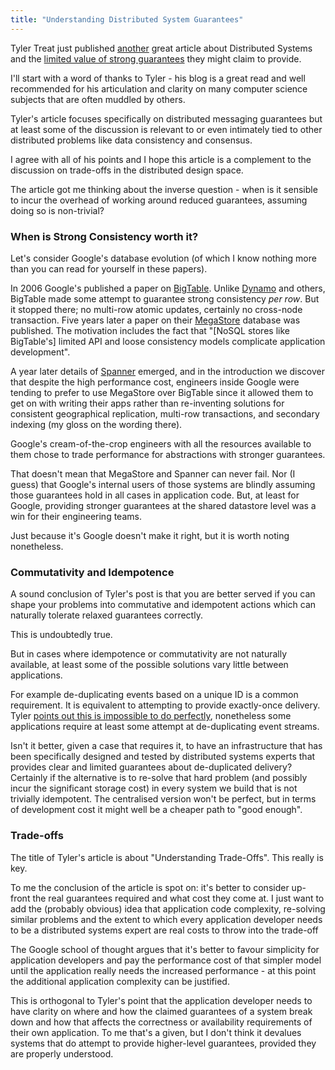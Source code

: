 ```yaml
---
title: "Understanding Distributed System Guarantees"
---
```


Tyler Treat just published [another](http://bravenewgeek.com/tag/distributed-systems/) great article about Distributed Systems and the [limited value of strong guarantees](http://bravenewgeek.com/what-you-want-is-what-you-dont-understanding-trade-offs-in-distributed-messaging/) they might claim to provide.

I'll start with a word of thanks to Tyler - his blog is a great read and well recommended for his articulation and clarity on many computer science subjects that are often muddled by others.

Tyler's article focuses specifically on distributed messaging guarantees but at least some of the discussion is relevant to or even intimately tied to other distributed problems like data consistency and consensus.

I agree with all of his points and I hope this article is a complement to the discussion on trade-offs in the distributed design space.

The article got me thinking about the inverse question - when is it sensible to incur the overhead of working around reduced guarantees, assuming doing so is non-trivial?

### When is Strong Consistency worth it?

Let's consider Google's database evolution (of which I know nothing more than you can read for yourself in these papers).

In 2006 Google's published a paper on [BigTable](http://research.google.com/archive/bigtable.html). Unlike [Dynamo](http://www.allthingsdistributed.com/files/amazon-dynamo-sosp2007.pdf) and others, BigTable made some attempt to guarantee strong consistency _per row_. But it stopped there; no multi-row atomic updates, certainly no cross-node transaction. Five years later a paper on their [MegaStore](http://research.google.com/pubs/pub36971.html) database was published. The motivation includes the fact that "[NoSQL stores like BigTable's] limited API and loose consistency models complicate application development".

A year later details of [Spanner](http://research.google.com/archive/spanner.html) emerged, and in the introduction we discover that despite the high performance cost, engineers inside Google were tending to prefer to use MegaStore over BigTable since it allowed them to get on with writing their apps rather than re-inventing solutions for consistent geographical replication, multi-row transactions, and secondary indexing (my gloss on the wording there).

Google's cream-of-the-crop engineers with all the resources available to them chose to trade performance for abstractions with stronger guarantees.

That doesn't mean that MegaStore and Spanner can never fail. Nor (I guess) that Google's internal users of those systems are blindly assuming those guarantees hold in all cases in application code. But, at least for Google, providing stronger guarantees at the shared datastore level was a win for their engineering teams.

Just because it's Google doesn't make it right, but it is worth noting nonetheless.

### Commutativity and Idempotence

A sound conclusion of Tyler's post is that you are better served if you can shape your problems into commutative and idempotent actions which can naturally tolerate relaxed guarantees correctly.

This is undoubtedly true.

But in cases where idempotence or commutativity are not naturally available, at least some of the possible solutions vary little between applications.

For example de-duplicating events based on a unique ID is a common requirement. It is equivalent to attempting to provide exactly-once delivery. Tyler [points out this is impossible to do perfectly](http://bravenewgeek.com/you-cannot-have-exactly-once-delivery/), nonetheless some applications require at least some attempt at de-duplicating event streams.

Isn't it better, given a case that requires it, to have an infrastructure that has been specifically designed and tested by distributed systems experts that provides clear and limited guarantees about de-duplicated delivery? Certainly if the alternative is to re-solve that hard problem (and possibly incur the significant storage cost) in every system we build that is not trivially idempotent. The centralised version won't be perfect, but in terms of development cost it might well be a cheaper path to "good enough".


### Trade-offs

The title of Tyler's article is about "Understanding Trade-Offs". This really is key.

To me the conclusion of the article is spot on: it's better to consider up-front the real guarantees required and what cost they come at. I just want to add the (probably obvious) idea that application code complexity, re-solving similar problems and the extent to which every application developer needs to be a distributed systems expert are real costs to throw into the trade-off

The Google school of thought argues that it's better to favour simplicity for application developers and pay the performance cost of that simpler model until the application really needs the increased performance - at this point the additional application complexity can be justified.

This is orthogonal to Tyler's point that the application developer needs to have clarity on where and how the claimed guarantees of a system break down and how that affects the correctness or availability requirements of their own application. To me that's a given, but I don't think it devalues systems that do attempt to provide higher-level guarantees, provided they are properly understood.